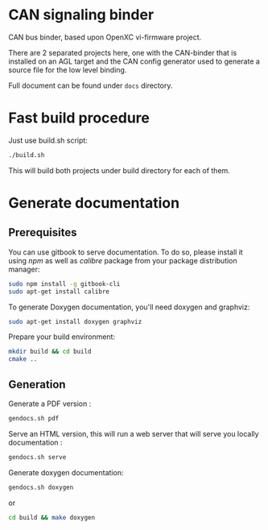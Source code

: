 # CAN signaling binder

CAN bus binder, based upon OpenXC vi-firmware project.

There are 2 separated projects here, one with the CAN-binder that is installed
on an AGL target and the CAN config generator used to generate a source file for
the low level binding.

Full document can be found under `docs` directory.

# Fast build procedure

Just use build.sh script:

```bash
./build.sh
```

This will build both projects under build directory for each of them.

# Generate documentation

## Prerequisites

You can use gitbook to serve documentation. To do so, please install it using *npm* as well as *calibre* package from your package distribution manager:

```bash
sudo npm install -g gitbook-cli
sudo apt-get install calibre
```

To generate Doxygen documentation, you'll need doxygen and graphviz:

```bash
sudo apt-get install doxygen graphviz
```

Prepare your build environment:

```bash
mkdir build && cd build
cmake ..
```

## Generation

Generate a PDF version :

```bash
gendocs.sh pdf
```

Serve an HTML version, this will run a web server that will serve you locally documentation :

```bash
gendocs.sh serve
```

Generate doxygen documentation:

```bash
gendocs.sh doxygen
```
or
```bash
cd build && make doxygen
```
